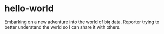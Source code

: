 # hello-world
Embarking on a new adventure into the world of big data. 
Reporter trying to better understand the world so I can share it with others. 
